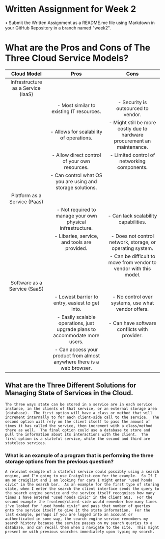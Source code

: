 # **Written Assignment for Week 2** 

• Submit the Written Assignment as a README.me file using Markdown in your GitHub Repository 
in a branch named "week2".

# What are the Pros and Cons of The Three Cloud Service Models?

| Cloud Model                        |             Pros             |               Cons           | 
| :--------------------------------: | :--------------------------: | :--------------------------: |
| Infrastructure as a Service (IaaS) | |
| | - Most similar to existing IT resources. | - Security is outsourced to vendor. |
| | - Allows for scalability of operations. | - Might still be more costly due to hardware procurement an maintenance. |
| | - Allow direct control of your own resources. | - Limited control of networking components. |
| | - Can control what OS you are using and storage solutions. | |
| Platform as a Service (Paas) | | 
| | - Not required to manage your own physical infrastructure. | - Can lack scalability capabilities. |
| | - Libaries, service, and tools are provided. | - Does not control network, storage, or operating system. |
| | | - Can be difficult to move from vendor to vendor with this model. |
Software as a Service (SaaS) | | |
| | - Lowest barrier to entry, easiest to get into. | - No control over systems, use what vendor offers. |
| | - Easily scalable operations, just upgrade plans to accommodate more users. | - Can have software conflicts with provider. |
| | - Can access your product from almost anywhere there is a web browser. | | 



## What are the Three Different Solutions for Managing State of Services in the Cloud.

    The three ways state can be stored in a service are in each service instance, in the clients of that service, or an external storage area (database).  The first option will have a class or method that will increment internally to for each client-side call to the service.  The second option will rely on the client itself to pass the amount of times it has called the service, then increment with a class/method there as well.  The final option could use a database to store and pull the information about its interactions with the client.  The first option is a stateful service, while the second and third are stateless services.

### What is an example of a program that is performing the three storage options from the previous question?

    A relevant example of a stateful service could possibly using a search engine, and I'm going to use Craigslist.com for the example.  So If I am on craiglist and I am looking for cars I might enter "used honda civic" in the search bar.  As an example for the first type of storing state, when I enter the search the client interface sends the query to the search engine service and the service itself recognizes how many times I have entered "used honda civic" in the client GUI.  For the second example the frontend/client-side would remember how many times i've looked for "used honda civic" and pass that number of queries onto the service itself to give it the state information.  For the last example, perhaps if you are logged into an account or authenticated in some way, the search engine service remembers my search history because the service passes on my search queries to a database, and can recall them when I navigate to the site.  This might present me with previous searches immediately upon typing my search.  

